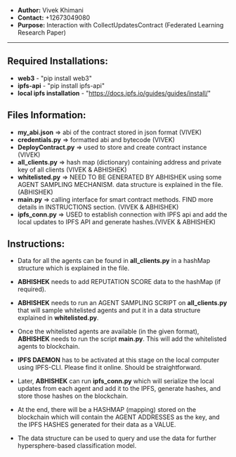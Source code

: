 -	**Author:** Vivek Khimani
-	**Contact:** +12673049080
-	**Purpose:** Interaction with CollectUpdatesContract (Federated Learning Research Paper)
-------

## Required Installations: 
-	**web3** - "pip install web3"
-	**ipfs-api** - "pip install ipfs-api"
-	**local ipfs installation** - "https://docs.ipfs.io/guides/guides/install/"



##	Files Information:
-	**my_abi.json** => abi of the contract stored in json format (VIVEK)
-	**credentials.py** => formatted abi and bytecode (VIVEK)
-	**DeployContract.py** => used to store and create contract instance (VIVEK)
-	**all_clients.py** => hash map (dictionary) containing address and private key of all clients (VIVEK & ABHISHEK)
-	**whitelisted.py** => NEED TO BE GENERATED BY ABHISHEK using some AGENT SAMPLING MECHANISM. data structure is explained in the file. (ABHISHEK)
-	**main.py** => calling interface for smart contract methods. FIND more details in INSTRUCTIONS section. (VIVEK & ABHISHEK) 
-	**ipfs_conn.py** => USED to establish connection with IPFS api and add the local updates to IPFS API and generate hashes.(VIVEK & ABHISHEK)



##	Instructions:
-	Data for all the agents can be found in **all_clients.py** in a hashMap structure which is explained in the file. 
-	**ABHISHEK** needs to add REPUTATION SCORE data to the hashMap (if required).
-	**ABHISHEK** needs to run an AGENT SAMPLING SCRIPT on **all_clients.py** that will sample whitelisted agents and put it in a data structure explained in **whitelisted.py**.
-	Once the whitelisted agents are available (in the given format), **ABHISHEK** needs to run the script **main.py**. This will add the whitelisted agents to blockchain.

-	**IPFS DAEMON** has to be activated at this stage on the local computer using IPFS-CLI. Please find it online. Should be straightforward.

-	Later, **ABHISHEK** can run **ipfs_conn.py** which will serialize the local updates from each agent and add it to the IPFS, generate hashes, and store those hashes on the blockchain. 
-	At the end, there will be a HASHMAP (mapping) stored on the blockchain which will contain the AGENT ADDRESSES as the key, and the IPFS HASHES generated for their data as a VALUE. 
-	The data structure can be used to query and use the data for further hypersphere-based classification model. 
